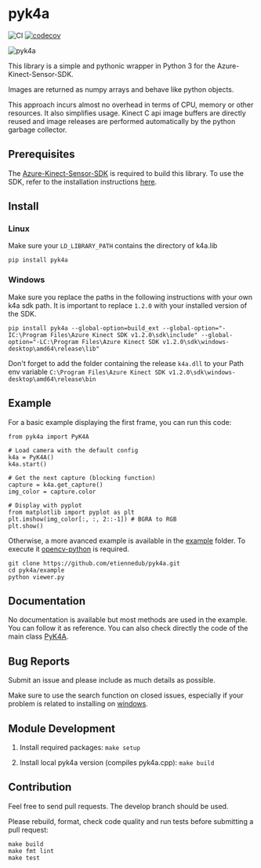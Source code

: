# pyk4a

![CI](https://github.com/etiennedub/pyk4a/workflows/CI/badge.svg)
[![codecov](https://codecov.io/gh/etiennedub/pyk4a/branch/master/graph/badge.svg)](https://codecov.io/gh/etiennedub/pyk4a)

![pyk4a](https://github.com/etiennedub/pyk4a/raw/master/figs/pyk4a_logo.png) 


This library is a simple and pythonic wrapper in Python 3 for the Azure-Kinect-Sensor-SDK.

Images are returned as numpy arrays and behave like python objects.

This approach incurs almost no overhead in terms of CPU, memory or other resources.
It also simplifies usage. Kinect C api image buffers are directly reused and image releases are performed automatically by the python garbage collector.


## Prerequisites
The [Azure-Kinect-Sensor-SDK](https://github.com/microsoft/Azure-Kinect-Sensor-SDK) is required to build this library.
To use the SDK, refer to the installation instructions [here](https://github.com/microsoft/Azure-Kinect-Sensor-SDK).


## Install

### Linux

Make sure your `LD_LIBRARY_PATH` contains the directory of k4a.lib

```
pip install pyk4a
```

### Windows

Make sure you replace the paths in the following instructions with your own k4a sdk path.
It is important to replace `1.2.0` with your installed version of the SDK.

```
pip install pyk4a --global-option=build_ext --global-option="-IC:\Program Files\Azure Kinect SDK v1.2.0\sdk\include" --global-option="-LC:\Program Files\Azure Kinect SDK v1.2.0\sdk\windows-desktop\amd64\release\lib"
```

Don't forget to add the folder containing the release `k4a.dll` to your Path env variable `C:\Program Files\Azure Kinect SDK v1.2.0\sdk\windows-desktop\amd64\release\bin`

## Example

For a basic example displaying the first frame, you can run this code:

```
from pyk4a import PyK4A

# Load camera with the default config
k4a = PyK4A()
k4a.start()

# Get the next capture (blocking function)
capture = k4a.get_capture()
img_color = capture.color

# Display with pyplot
from matplotlib import pyplot as plt
plt.imshow(img_color[:, :, 2::-1]) # BGRA to RGB
plt.show()
```

Otherwise, a more avanced example is available in the [example](https://github.com/etiennedub/pyk4a/tree/master/example) folder.
To execute it [opencv-python](https://github.com/skvark/opencv-python) is required.
```
git clone https://github.com/etiennedub/pyk4a.git
cd pyk4a/example
python viewer.py
```

## Documentation

No documentation is available but most methods are used in the example. You can follow it as reference.
You can also check directly the code of the main class [PyK4A](https://github.com/etiennedub/pyk4a/blob/master/pyk4a/pyk4a.py).

## Bug Reports
Submit an issue and please include as much details as possible.

Make sure to use the search function on closed issues, especially if your problem is related to installing on [windows](https://github.com/etiennedub/pyk4a/issues?q=windows+).


## Module Development

1) Install required packages: `make setup`

2) Install local pyk4a version (compiles pyk4a.cpp): `make build`

## Contribution

Feel free to send pull requests. The develop branch should be used.

Please rebuild, format, check code quality and run tests before submitting a pull request:
```shell script
make build
make fmt lint
make test
```
